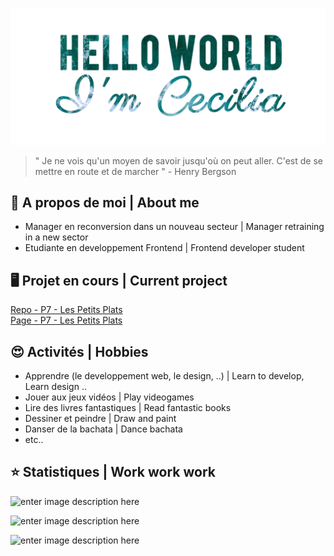 
![banner](https://github.com/Cecilia-Giusti/Cecilia-Giusti/raw/main/img/banner_git.png)

>" Je ne vois qu'un moyen de savoir jusqu'où on peut aller. C'est de se mettre en route et de marcher " - Henry Bergson

## 💬 A propos de moi | About me

 - Manager en reconversion dans un nouveau secteur | Manager retraining in a new sector
 - Etudiante en developpement Frontend | Frontend developer student



## 🖥️ Projet en cours | Current project
[Repo  - P7 - Les Petits Plats](https://github.com/Cecilia-Giusti/P7_LesPetitsPlats) </br>
[Page - P7 - Les Petits Plats](https://cecilia-giusti.github.io/P7_LesPetitsPlats/) 



## 😍 Activités | Hobbies

 - Apprendre (le developpement web, le design, ..) | Learn to develop, Learn design ..
 - Jouer aux jeux vidéos | Play videogames
 - Lire des livres fantastiques | Read fantastic books
 - Dessiner et peindre | Draw and paint 
 - Danser de la bachata | Dance bachata
- etc..



## ⭐ Statistiques | Work work work

![enter image description here](https://www.codewars.com/users/Cecilia-Giusti/badges/micro)

![enter image description here](https://github-readme-stats.vercel.app/api?username=Cecilia-Giusti&&show_icons=true&title_color=ffffff&icon_color=55efc4&text_color=81ecec&bg_color=151515&border_color=00cec9)

![enter image description here](https://github-readme-stats.vercel.app/api/top-langs/?username=Cecilia-Giusti&layout=compact&bg_color=151515&title_color=ffffff&text_color=81ecec&border_color=00cec9)
